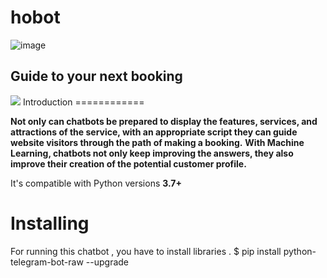 # hobot



![image](https://user-images.githubusercontent.com/63226239/174101927-7255cabe-8cfa-4b52-8c88-d2ef3e31ebb7.png)

## Guide to your next booking

<img src = "https://img.shields.io/pypi/v/python-telegram-bot-raw.svg">
Introduction
============

**Not only can chatbots be prepared to display the features, services, and attractions of the service, with an appropriate script they can guide website visitors through the path of making a booking.**
**With Machine Learning, chatbots not only keep improving the answers, they also improve their creation of the potential customer profile.**

It's compatible with Python versions **3.7+**

Installing
==========

For running this chatbot , you have to install libraries .
 $ pip install python-telegram-bot-raw --upgrade




